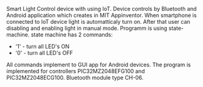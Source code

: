 Smart Light Control device with using IoT. Device controls by Bluetooth and Android application which creates in MIT Appinventor.
When smartphone is connected to IoT device light is automatticaly turn on. After that user can disabling and enabling light in manual mode.
Programm is using state-machine. state machine has 2 commands:
- '1' - turn all LED's ON
- '0' - turn all LED's OFF

All commands implement to GUI app for Android devices. The program is implemented for controllers PIC32MZ2048EFG100 and PIC32MZ2048ECG100. Bluetooth module type CH-06.